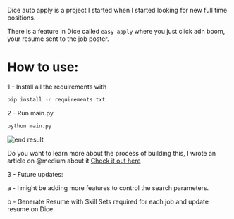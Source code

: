 Dice auto apply is a project I started when I started looking for new full time positions.

There is a feature in Dice called `easy apply` where you just click adn boom, your resume sent to the job poster.

# How to use:
1 - Install all the requirements with 
```bash
pip install -r requirements.txt
```

2 - Run main.py
```bash
python main.py
```

![end result](https://miro.medium.com/max/1400/1*9_6Gom2wBL78VfAeLoHQrQ.gif)

Do you want to learn more about the process of building this, I wrote an article on @medium about it
[Check it out here](https://medium.com/@hnahli/how-to-automate-job-application-using-python-case-study-5cab4225a856)

3 - Future updates:

a - I might be adding more features to control the search parameters.

b - Generate Resume with Skill Sets required for each job and update resume on Dice.